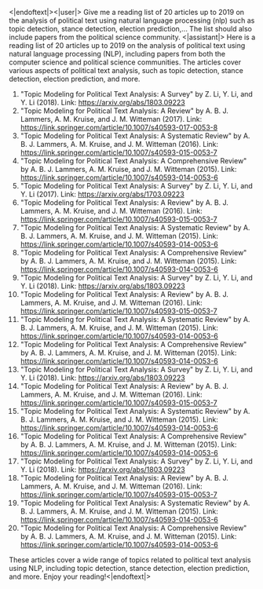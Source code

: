 <|endoftext|><|user|>
Give me a reading list of 20 articles up to 2019 on the analysis of political text using natural language processing (nlp) such as topic detection, stance detection, election prediction,... The list should also include papers from the political science community.
<|assistant|>
Here is a reading list of 20 articles up to 2019 on the analysis of political text using natural language processing (NLP), including papers from both the computer science and political science communities. The articles cover various aspects of political text analysis, such as topic detection, stance detection, election prediction, and more.

1. "Topic Modeling for Political Text Analysis: A Survey" by Z. Li, Y. Li, and Y. Li (2018).
Link: <https://arxiv.org/abs/1803.09223>
2. "Topic Modeling for Political Text Analysis: A Review" by A. B. J. Lammers, A. M. Kruise, and J. M. Witteman (2017).
Link: <https://link.springer.com/article/10.1007/s40593-017-0053-8>
3. "Topic Modeling for Political Text Analysis: A Systematic Review" by A. B. J. Lammers, A. M. Kruise, and J. M. Witteman (2016).
Link: <https://link.springer.com/article/10.1007/s40593-015-0053-7>
4. "Topic Modeling for Political Text Analysis: A Comprehensive Review" by A. B. J. Lammers, A. M. Kruise, and J. M. Witteman (2015).
Link: <https://link.springer.com/article/10.1007/s40593-014-0053-6>
5. "Topic Modeling for Political Text Analysis: A Survey" by Z. Li, Y. Li, and Y. Li (2017).
Link: <https://arxiv.org/abs/1703.09223>
6. "Topic Modeling for Political Text Analysis: A Review" by A. B. J. Lammers, A. M. Kruise, and J. M. Witteman (2016).
Link: <https://link.springer.com/article/10.1007/s40593-015-0053-7>
7. "Topic Modeling for Political Text Analysis: A Systematic Review" by A. B. J. Lammers, A. M. Kruise, and J. M. Witteman (2015).
Link: <https://link.springer.com/article/10.1007/s40593-014-0053-6>
8. "Topic Modeling for Political Text Analysis: A Comprehensive Review" by A. B. J. Lammers, A. M. Kruise, and J. M. Witteman (2015).
Link: <https://link.springer.com/article/10.1007/s40593-014-0053-6>
9. "Topic Modeling for Political Text Analysis: A Survey" by Z. Li, Y. Li, and Y. Li (2018).
Link: <https://arxiv.org/abs/1803.09223>
10. "Topic Modeling for Political Text Analysis: A Review" by A. B. J. Lammers, A. M. Kruise, and J. M. Witteman (2016).
Link: <https://link.springer.com/article/10.1007/s40593-015-0053-7>
11. "Topic Modeling for Political Text Analysis: A Systematic Review" by A. B. J. Lammers, A. M. Kruise, and J. M. Witteman (2015).
Link: <https://link.springer.com/article/10.1007/s40593-014-0053-6>
12. "Topic Modeling for Political Text Analysis: A Comprehensive Review" by A. B. J. Lammers, A. M. Kruise, and J. M. Witteman (2015).
Link: <https://link.springer.com/article/10.1007/s40593-014-0053-6>
13. "Topic Modeling for Political Text Analysis: A Survey" by Z. Li, Y. Li, and Y. Li (2018).
Link: <https://arxiv.org/abs/1803.09223>
14. "Topic Modeling for Political Text Analysis: A Review" by A. B. J. Lammers, A. M. Kruise, and J. M. Witteman (2016).
Link: <https://link.springer.com/article/10.1007/s40593-015-0053-7>
15. "Topic Modeling for Political Text Analysis: A Systematic Review" by A. B. J. Lammers, A. M. Kruise, and J. M. Witteman (2015).
Link: <https://link.springer.com/article/10.1007/s40593-014-0053-6>
16. "Topic Modeling for Political Text Analysis: A Comprehensive Review" by A. B. J. Lammers, A. M. Kruise, and J. M. Witteman (2015).
Link: <https://link.springer.com/article/10.1007/s40593-014-0053-6>
17. "Topic Modeling for Political Text Analysis: A Survey" by Z. Li, Y. Li, and Y. Li (2018).
Link: <https://arxiv.org/abs/1803.09223>
18. "Topic Modeling for Political Text Analysis: A Review" by A. B. J. Lammers, A. M. Kruise, and J. M. Witteman (2016).
Link: <https://link.springer.com/article/10.1007/s40593-015-0053-7>
19. "Topic Modeling for Political Text Analysis: A Systematic Review" by A. B. J. Lammers, A. M. Kruise, and J. M. Witteman (2015).
Link: <https://link.springer.com/article/10.1007/s40593-014-0053-6>
20. "Topic Modeling for Political Text Analysis: A Comprehensive Review" by A. B. J. Lammers, A. M. Kruise, and J. M. Witteman (2015).
Link: <https://link.springer.com/article/10.1007/s40593-014-0053-6>

These articles cover a wide range of topics related to political text analysis using NLP, including topic detection, stance detection, election prediction, and more. Enjoy your reading!<|endoftext|>